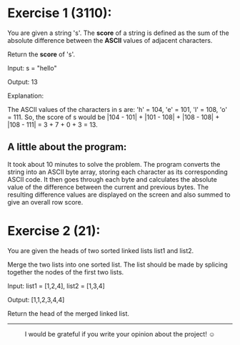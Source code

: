 # **Exercise 1 (3110):**

You are given a string 's'. The **score** of a string is defined as the sum of the absolute difference between the **ASCII** values of adjacent characters.

Return the **score** of 's'.

  Input: s = "hello"
  
  Output: 13
  
  Explanation:
  
  The ASCII values of the characters in s are: 'h' = 104, 'e' = 101, 'l' = 108, 'o' = 111. So, the score of s would be |104 - 101| + |101 - 108| + |108 - 108| + |108 - 111| = 3 + 7 + 0 + 3 = 13.

## **A little about the program:**

It took about 10 minutes to solve the problem. The program converts the string into an ASCII byte array, storing each character as its corresponding ASCII code. It then goes through each byte and calculates the absolute value of the difference between the current and previous bytes. The resulting difference values are displayed on the screen and also summed to give an overall row score.

# **Exercise 2 (21):**

You are given the heads of two sorted linked lists list1 and list2.

Merge the two lists into one sorted list. The list should be made by splicing together the nodes of the first two lists.

Input: list1 = [1,2,4], list2 = [1,3,4]

Output: [1,1,2,3,4,4]

Return the head of the merged linked list.

---

<p align="center">I would be grateful if you write your opinion about the project! ☺️</p>
